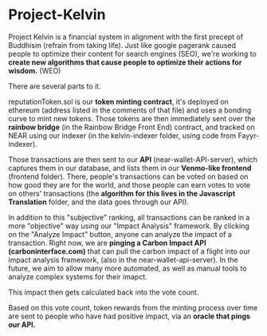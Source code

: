 # Project-Kelvin
Project Kelvin is a financial system in alignment with the first precept of Buddhism (refrain from taking life).  Just like google pagerank caused people to optimize their content for search engines (SEO), we're working to **create new algorithms that cause people to optimize their actions for wisdom.** (WEO)

There are several parts to it. 

reputationToken.sol is our **token minting contract**, it's deployed on ethereum (address listed in the comments of that file) and uses a bonding curve to mint new tokens. Those tokens are then immediately sent over the **rainbow bridge** (in the Rainbow Bridge Front End) contract, and tracked on NEAR using our indexer (in the kelvin-indexer folder, using code from Fayyr-indexer).

Those transactions are then sent to our **API** (near-wallet-API-server), which captures them in our database, and lists them in our **Venmo-like frontend** (frontend folder).  There, people's transactions can be voted on based on how good they are for the world, and those people can earn votes to vote on others' transactions (the **algorithm for this lives in the Javascript Translation** folder, and the data goes through our API).

In addition to this "subjective" ranking, all transactions can be ranked in a more "objective" way using our "Impact Analysis" framework.  By clicking on the "Analyze Impact" button, anyone can analyze the impact of a transaction.  Right now, we are **pinging a Carbon Impact API (carboninterface.com)** that can pull the carbon impact of a flight into our impact analysis framework, (also in the near-wallet-api-server). In the future, we aim to allow many more automated, as well as manual tools to analyze complex systems for their imapct.

This impact then gets calculated back into the vote count.

Based on this vote count, token rewards from the minting process over time are sent to people who have had positive impact, via an **oracle that pings our API.**

